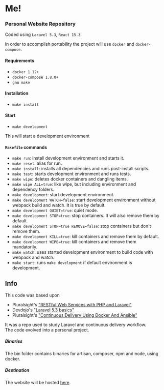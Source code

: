 # Me!
### Personal Website Repository

Coded using `Laravel 5.3`, `React 15.3`.  

In order to accomplish portability the project will use `docker` and `docker-compose`.  

#### Requirements

+ `docker 1.12+`  
+ `docker-compose 1.8.0+`  
+ `gnu make`  

#### Installation

+ `make install`

#### Start  

+ `make development`  

This will start a development environment

#### `Makefile` commands

 + `make run`: install development environment and starts it.
 + `make reset`: alias for run.
 + `make install`: installs all dependencies and runs post-install scripts.
 + `make test`: starts development environment and runs tests.
 + `make wipe`: deletes docker containers and dangling items.
 + `make wipe ALL=true`: like wipe, but including environment and dependency folders.
 + `make development`: start development environment.
 + `make development WATCH=false`: start development environment without webpack build and watch. It is true by default.
 + `make development QUIET=true`: quiet mode.
 + `make development STOP=true`: stop containers. It will also remove them by default.
 + `make development STOP=true REMOVE=false`: stop containers but don't remove them.
 + `make development KILL=true`: kill containers and remove them by default.
 + `make development WIPE=true`: kill containers and remove them mandatorily.
 + `make watch`: uses started development environment to build code with webpack and watch.
 + `make start`: runs `make development` if default environment is development.

## Info  

This code was based upon  

+ Pluralsight's ["RESTful Web Services with PHP and Laravel"](https://app.pluralsight.com/library/courses/php-laravel-restful-web-services/table-of-contents)  
+ Devdojo's ["Laravel 5.3 basics"](https://devdojo.com/series/laravel-5-3-basics)  
+ Pluralsight's ["Continuous Delivery Using Docker And Ansible"](https://app.pluralsight.com/library/courses/docker-ansible-continuous-delivery/table-of-contents)

It was a repo used to study Laravel and continuous delivery workflow.  
The code evolved into a personal project.

##### Binaries

The bin folder contains binaries for artisan, composer, npm and node, using docker.  

##### Destination

The website will be hosted [here](https://simone.bembi.me).